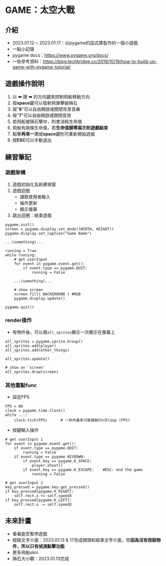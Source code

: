 # GAME：太空大戰
## 介紹
- 2023.01.12 ~ 2023.01.17：以pygame的函式庫製作的一個小遊戲
- 一點小記錄
- pygame docs：https://www.pygame.org/docs/
- 一些參考資料：https://blog.techbridge.cc/2019/10/19/how-to-build-up-game-with-pygame-tutorial/

## 遊戲操作說明
1. 以 **⬅** 跟 **➡** 的方向鍵來控制飛船移動方向
2. 按**space**鍵可以發射飛彈擊破隕石
3. 按"**8**"可以自由開啟或關閉背景音樂
4. 按"**7**"可以自由開啟或關閉音效
5. 若飛船被隕石擊中，則會消耗生命值
6. 飛船有兩條生命值，若**生命值歸零兩次則遊戲結束**
7. 點擊**再來一次**或**space**鍵則可重新開始遊戲
8. 按**ESC**可以手動退出

## 練習筆記
### 遊戲架構
1. 遊戲初始化及創建視窗
2. 遊戲迴圈
    - 讀取使用者輸入
    - 操作更新
    - 顯示螢幕
3. 跳出迴圈：結束遊戲
```
pygame.init()
screen = pygame.display.set_mode((WIDTH, HEIGHT)) 
pygame.display.set_caption("Game Name")

...(something)...

running = True
while running:
    # get userInput
    for event in pygame.event.get():
        if event.type == pygame.QUIT:
            running = False

    ...(something)...

    # show screen
    screen.fill( BACKGROUND ) #RGB
    pygame.display.update()

pygame.quit()
```
### render操作
- 有物件後，可以用`all_sprites`顯示一次顯示在螢幕上
```
all_sprites = pygame.sprite.Group()
all_sprites.add(player)
all_sprites.add(other_things)

all_sprites.update()

# show on `screen`
all_sprites.draw(screen)
```
### 其他重點func
- 設定FPS
```
FPS = 60
clock = pygame.time.Clock()
while ...:
    clock.tick(FPS)      # 一秒內最多只能被執行n次loop (FPS)
```
- 按鍵輸入操作
```
# get userInput 1
for event in pygame.event.get():
    if event.type == pygame.QUIT:
        running = False
    if event.type == pygame.KEYDOWN:
        if event.key == pygame.K_SPACE:
            player.shoot()
        if event.key == pygame.K_ESCAPE:    #ESC: end the game
            running = False

# get userInput 2
key_pressed = pygame.key.get_pressed()
if key_pressed[pygame.K_RIGHT]:
    self.rect.x += self.speedX
if key_pressed[pygame.K_LEFT]:
    self.rect.x -= self.speedX
```


## 未來計畫
- 看看能否暫停遊戲
- 按鈕文字介面：2023.01.13 & 17完成開頭和結束文字介面，但**因為沒有按鈕物件，所以只有偵測點擊功能**
- 更多飛船skin
- 隕石大小顆：2023.01.13完成